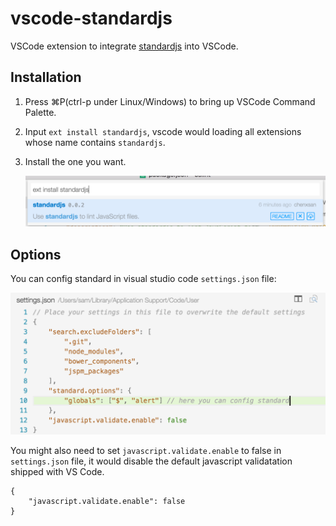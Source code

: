 # vscode-standardjs

VSCode extension to integrate [standardjs](https://github.com/feross/standard) into VSCode.

## Installation

1. Press ⌘P(ctrl-p under Linux/Windows) to bring up VSCode Command Palette.
2. Input `ext install standardjs`, vscode would loading all extensions whose name contains `standardjs`.
3. Install the one you want.

    ![screenshot](../install-standardjs-extension.png)

## Options

You can config standard in visual studio code `settings.json` file:

![standardjs options](../config-standard-options.png)

You might also need to set `javascript.validate.enable` to false in `settings.json` file, it would disable the default javascript validatation shipped with VS Code.

```
{
	"javascript.validate.enable": false
}
```
